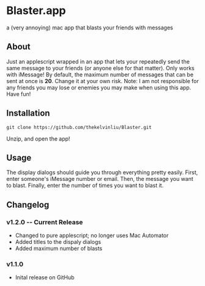 # Blaster.app
a (very annoying) mac app that blasts your friends with messages

## About
Just an applescript wrapped in an app that lets your repeatedly send the same message to your friends (or anyone else for that matter). Only works with iMessage! By default, the maximum number of messages that can be sent at once is **20**. Change it at your own risk.
Note: I am not responsible for any friends you may lose or enemies you may make when using this app. Have fun!

## Installation
    git clone https://github.com/thekelvinliu/Blaster.git
Unzip, and open the app!

## Usage
The display dialogs should guide you through everything pretty easily. First, enter someone's iMessage number or email. Then, the message you want to blast. Finally, enter the number of times you want to blast it.

## Changelog
### v1.2.0 -- Current Release
 - Changed to pure applescript; no longer uses Mac Automator
 - Added titles to the dispaly dialogs
 - Added maximum number of blasts
### v1.1.0
 - Inital release on GitHub
